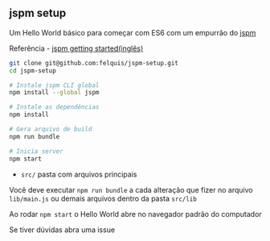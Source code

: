 ## jspm setup

Um Hello World básico para começar com ES6 com um empurrão do [jspm](https://www.npmjs.com/package/jspm)

Referência - [jspm getting started(inglês)](https://github.com/jspm/jspm-cli/blob/master/docs/getting-started.md)

```sh
git clone git@github.com:felquis/jspm-setup.git
cd jspm-setup

# Instale jspm CLI global
npm install --global jspm

# Instale as dependências
npm install

# Gera arquivo de build
npm run bundle

# Inicia server
npm start
```

* `src/` pasta com arquivos principais

Você deve executar `npm run bundle` a cada alteração que fizer no arquivo `lib/main.js` ou demais arquivos dentro da pasta `src/lib`

Ao rodar `npm start` o Hello World abre no navegador padrão do computador

Se tiver dúvidas abra uma issue
